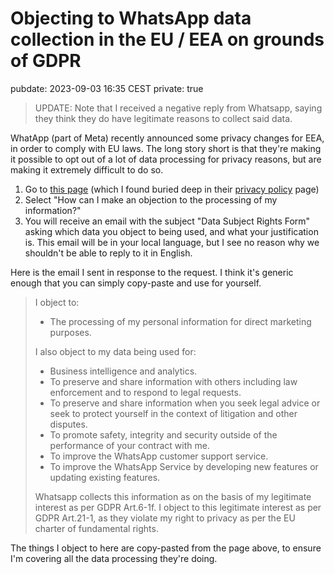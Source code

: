 # Objecting to WhatsApp data collection in the EU / EEA on grounds of GDPR
pubdate: 2023-09-03 16:35 CEST
private: true

> UPDATE: Note that I received a negative reply from Whatsapp, saying they think they do have legitimate reasons to collect said data.

WhatApp (part of Meta) recently announced some privacy changes for EEA, in order to comply with EU laws.
The long story short is that they're making it possible to opt out of a lot of data processing for privacy reasons, but are making it extremely difficult to do so.

1. Go to [this page](https://www.whatsapp.com/contact/forms/382532939919295/) (which I found buried deep in their [privacy policy](https://www.whatsapp.com/legal/privacy-policy-eea#privacy-policy-how-to-exercise-your-rights) page)
2. Select "How can I make an objection to the processing of my information?"
3. You will receive an email with the subject "Data Subject Rights Form" asking which data you object to being used, and what your justification is. This email will be in your local language, but I see no reason why we shouldn't be able to reply to it in English.

Here is the email I sent in response to the request. I think it's generic enough that you can simply copy-paste and use for yourself.

> I object to:
>
> - The processing of my personal information for direct marketing purposes.
>
> I also object to my data being used for:
>
> - Business intelligence and analytics.
> - To preserve and share information with others including law enforcement and to respond to legal requests.
> - To preserve and share information when you seek legal advice or seek to protect yourself in the context of litigation and other disputes.
> - To promote safety, integrity and security outside of the performance of your contract with me.
> - To improve the WhatsApp customer support service.
> - To improve the WhatsApp Service by developing new features or updating existing features.
>
> Whatsapp collects this information as on the basis of my legitimate interest as per GDPR Art.6-1f.
> I object to this legitimate interest as per GDPR Art.21-1, as they violate my right to privacy as per the EU charter of fundamental rights.

The things I object to here are copy-pasted from the page above, to ensure I'm covering all the data processing they're doing.
